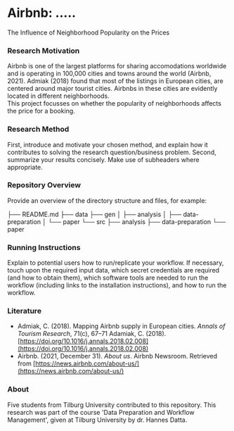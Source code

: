 # **Airbnb: .....**
The Influence of Neighborhood Popularity on the Prices

### Research Motivation
Airbnb is one of the largest platforms for sharing accomodations worldwide and is operating in 100,000 cities and towns around the world (Airbnb, 2021). Admiak (2018) found that most of the listings in European cities, are centered around major tourist cities. Airbnbs in these cities are evidently located in different neighborhoods.  
This project focusses on whether the popularity of neighborhoods affects the price for a booking.

### Research Method
First, introduce and motivate your chosen method, and explain how it contributes to solving the research question/business problem.
Second, summarize your results concisely. Make use of subheaders where appropriate.

### Repository Overview
Provide an overview of the directory structure and files, for example:

├── README.md
├── data
├── gen
│   ├── analysis
│   ├── data-preparation
│   └── paper
└── src
    ├── analysis
    ├── data-preparation
    └── paper

### Running Instructions
Explain to potential users how to run/replicate your workflow. If necessary, touch upon the required input data, which secret credentials are required (and how to obtain them), which software tools are needed to run the workflow (including links to the installation instructions), and how to run the workflow.

### Literature
- Admiak, C. (2018). Mapping Airbnb supply in European cities. *Annals of Tourism Research*, 71(c), 67–71 Adamiak, C. (2018). [https://doi.org/10.1016/j.annals.2018.02.008](https://doi.org/10.1016/j.annals.2018.02.008)
- Airbnb. (2021, December 31). *About us*. Airbnb Newsroom. Retrieved from [https://news.airbnb.com/about-us/](https://news.airbnb.com/about-us/)

### About
Five students from Tilburg University contributed to this repository. This research was part of the course 'Data Preparation and Workflow Management', given at Tilburg University by dr. Hannes Datta.

